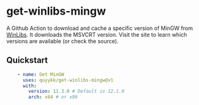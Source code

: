 # get-winlibs-mingw

A Github Action to download and cache a specific version of MinGW from [WinLibs](https://winlibs.com/). It downloads the MSVCRT version. Visit the site to learn which versions are available (or check the source).

## Quickstart

```yml
    - name: Get MinGW
      uses: quyykk/get-winlibs-mingw@v1
      with:
        version: 11.3.0 # Default is 12.1.0
        arch: x64 # or x86
```
